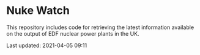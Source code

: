 # Nuke Watch

This repository includes code for retrieving the latest information available on the output of EDF nuclear power plants in the UK.

Last updated: 2021-04-05 09:11